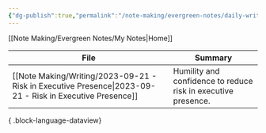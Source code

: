 ```yaml
---
{"dg-publish":true,"permalink":"/note-making/evergreen-notes/daily-writing-challenges/","tags":["writing"],"created":"","updated":""}
---
```


[[Note Making/Evergreen Notes/My Notes\|Home]]

| File                                                                                                        | Summary                                                       |
| ----------------------------------------------------------------------------------------------------------- | ------------------------------------------------------------- |
| [[Note Making/Writing/2023-09-21 - Risk in Executive Presence\|2023-09-21 - Risk in Executive Presence]] | Humility and confidence to reduce risk in executive presence. |

{ .block-language-dataview}
